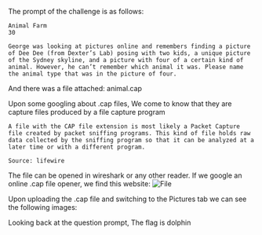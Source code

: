 The prompt of the challenge is as follows:
```
Animal Farm
30

George was looking at pictures online and remembers finding a picture of Dee Dee (from Dexter’s Lab) posing with two kids, a unique picture of the Sydney skyline, and a picture with four of a certain kind of animal. However, he can’t remember which animal it was. Please name the animal type that was in the picture of four.
```
And there was a file attached: animal.cap

Upon some googling about .cap files, We come to know that they are capture files produced by a file capture program

```
A file with the CAP file extension is most likely a Packet Capture file created by packet sniffing programs. This kind of file holds raw data collected by the sniffing program so that it can be analyzed at a later time or with a different program.

Source: lifewire
```

The file can be opened in wireshark or any other reader. If we google an online .cap file opener, we find this website:
![File](https://pratyakshahacker.files.wordpress.com/2021/06/image-6.png?w=1024)

Upon uploading the .cap file and switching to the Pictures tab we can see the following images:



Looking back at the question prompt, The flag is dolphin
